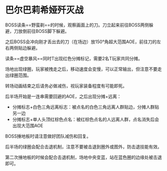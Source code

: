 # 巴尔巴莉希娅歼灭战

BOSS读条==野蛮剃==的时候，观察画面上的刀。刀立起来前往BOSS两侧躲避，刀放倒前往BOSS脚下躲避。

之后BOSS会冲向刚才丢出去的刀（在场边）放150°角超大范围AOE，前往刀的左右两侧贴边躲避。

读条==虚空暴风==同时T出现红色分摊标记，需要2名<Role name="tank" />T玩家共同分摊。

场地出现绿圈，玩家被拽走之后，移动速度会变慢，可以正常输出，但注意不要走出绿圈范围。

转场动画结束之后请务必<Role name="tank" /><Role name="healer" />做减伤，视玩家装备程度有可能即死。

后半场开始是一连串需要回避的AOE，之后出现分摊+远离：
- 分摊标志+白色三角远离标志：被点名的白色三角远离人群贴边，分摊人群贴另一边
- 分摊标志+单人头顶红棕色点名：被红棕色点名的人远离人群，点名消失后会出现大范围AOE

BOSS捶地板时请<Role name="tank" /><Role name="healer" />注意做好团队减伤和回复。

后半场的绿圈会配合击退机制，注意不要被击退到圈外或图外，防击退技能有效。

第二次捶地板的时候会配合击退机制，场地中央变蓝，站在蓝色圈的边缘处被击退即可。